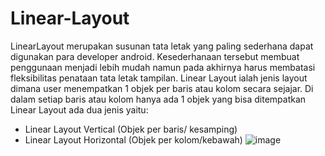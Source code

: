 # Linear-Layout
LinearLayout merupakan susunan tata letak yang paling sederhana dapat digunakan para developer android. Kesederhanaan tersebut membuat penggunaan menjadi lebih mudah namun pada akhirnya harus membatasi fleksibilitas penataan tata letak tampilan. Linear Layout ialah jenis layout dimana user menempatkan 1 objek per baris atau kolom secara sejajar. Di dalam setiap baris atau kolom hanya ada 1 objek yang bisa ditempatkan Linear Layout ada dua jenis yaitu:
-	Linear Layout Vertical (Objek per baris/ kesamping)
-	Linear Layout Horizontal (Objek per kolom/kebawah)
![image](https://user-images.githubusercontent.com/60589670/107394271-45e16880-6b2e-11eb-977e-fcc1f5b38bdb.png)
